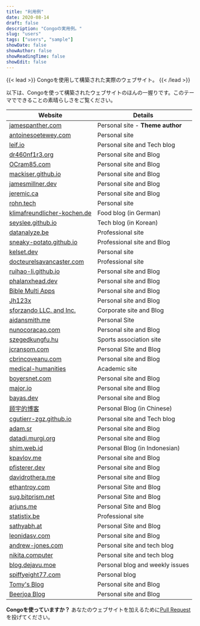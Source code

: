 ```yaml
---
title: "利用例"
date: 2020-08-14
draft: false
description: "Congoの実用例。"
slug: "users"
tags: ["users", "sample"]
showDate: false
showAuthor: false
showReadingTime: false
showEdit: false
---
```


{{< lead >}}
Congoを使用して構築された実際のウェブサイト。
{{< /lead >}}

以下は、Congoを使って構築されたウェブサイトのほんの一握りです。このテーマでできることの素晴らしさをご覧ください。

| Website                                                                | Details                         |
| ---------------------------------------------------------------------- | ------------------------------- |
| [jamespanther.com](https://jamespanther.com)                           | Personal site - **Theme author**|
| [antoinesoetewey.com](https://antoinesoetewey.com/)                    | Personal site                   |
| [leif.io](https://leif.io/)                                            | Personal site and Tech blog     |
| [dr460nf1r3.org](https://dr460nf1r3.org/)                              | Personal site and Blog          |
| [OCram85.com](https://ocram85.com)                                     | Personal site and Blog          |
| [mackiser.github.io](https://mackiser.github.io)                       | Personal site and Blog          |
| [jamesmillner.dev](https://jamesmillner.dev)                           | Personal site and Blog          |
| [jeremic.ca](https://jeremic.ca)                                       | Personal site and Blog          |
| [rohn.tech](https://rohn.tech)                                         | Personal site                   |
| [klimafreundlicher-kochen.de](https://www.klimafreundlicher-kochen.de) | Food blog (in German)           |
| [seyslee.github.io](https://seyslee.github.io)                         | Tech blog (in Korean)           |
| [datanalyze.be](https://datanalyze.be/)                                | Professional site               |
| [sneaky-potato.github.io](https://sneaky-potato.github.io/)            | Professional site and Blog      |
| [kelset.dev](https://kelset.dev)                                       | Personal site                   |
| [docteurelsavancaster.com](https://docteurelsavancaster.com/)          | Professional site               |
| [ruihao-li.github.io](https://ruihao-li.github.io/)                    | Personal site and Blog          |
| [phalanxhead.dev](https://phalanxhead.dev)                             | Personal site and Blog          |
| [Bible Multi Apps](https://hotlittlewhitedog.gitlab.io/biblemulti)     | Personal site and Blog          |
| [Jh123x](https://jh123x.com/)                                          | Personal site and Blog          |
| [sforzando LLC. and Inc.](https://sfz.dev/)                            | Corporate site and Blog         |
| [aidansmith.me](https://aidansmith.me/)                                | Personal Site                   |
| [nunocoracao.com](https://nunocoracao.com)                             | Personal site and Blog          |
| [szegedkungfu.hu](https://balance-se.github.io/)                       | Sports association site         |
| [jcransom.com](https://www.jcransom.com/)                              | Personal Site and Blog          |
| [cbrincoveanu.com](https://www.cbrincoveanu.com/)                      | Personal site and Blog          |
| [medical-humanities](https://medical-humanities.org)                   | Academic site                   |
| [boyersnet.com](https://boyersnet.com)                                 | Personal site and Blog          |
| [major.io](https://major.io)                                           | Personal site and Blog          |
| [bayas.dev](https://bayas.dev)                                         | Personal site and Blog          |
| [顾宇的博客](https://www.guyu.me/)                                      | Personal Blog (in Chinese)      |
| [cgutierr-zgz.github.io](https://cgutierr-zgz.github.io/)              | Personal site and Tech blog     |
| [adam.sr](https://adam.sr)                                             | Personal site and Blog          |
| [datadi.murgi.org](https://datadi.murgi.org)                           | Personal site and Blog          |
| [shim.web.id](https://shim.web.id)                                     | Personal Blog (in Indonesian)   |
| [kpavlov.me](https://kpavlov.me)                                       | Personal site and Blog          |
| [pfisterer.dev](https://pfisterer.dev)                                 | Personal site and Blog          |
| [davidrothera.me](https://davidrothera.me)                             | Personal site and Blog          |
| [ethantroy.com](https://ethantroy.com)                                 | Personal Site and Blog          |
| [sug.bitprism.net](https://sug.bitprism.net)                           | Personal Site and Blog          |
| [arjuns.me](https://arjuns.me)                                         | Personal Site and Blog          |
| [statistix.be](https://statistix.be/)                                  | Professional site               |
| [sathyabh.at](https://sathyabh.at)                                     | Personal Site and Blog          |
| [leonidasv.com](https://leonidasv.com/)                                | Personal site and Blog          |
| [andrew-jones.com](https://andrew-jones.com/)                          | Personal site and tech blog     |
| [nikita.computer](https://nikita.computer/)                            | Personal site and tech blog     |
| [blog.dejavu.moe](https://blog.dejavu.moe/)                            | Personal blog and weekly issues |
| [spiffyeight77.com](https://spiffyeight77.com/)                        | Personal blog                   |
| [Tomy's Blog](https://blog.tomy.me)                                    | Personal site and Blog          |
| [Beerjoa Blog](https://blog.beerjoa.dev)                               | Personal site and Blog          |

**Congoを使っていますか？** あなたのウェブサイトを加えるために[Pull Request](https://github.com/jpanther/congo/blob/dev/exampleSite/content/users/index.md)を投げてください。
